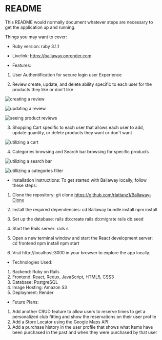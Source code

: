 # README

This README would normally document whatever steps are necessary to get the
application up and running.

Things you may want to cover:

* Ruby version: ruby 3.1.1

* Livelink: https://ballaway.onrender.com

* Features:

1. User Authentification for secure login user Experience

2.  Review create, update, and delete ability specific to each user for the products they like or don't like

![creating a review](https://github.com/rlattanz1/Ballaway-Clone/Ballaway/images/main/create_reviews.jpg?raw=true)

![updating a review](https://github.com/rlattanz1/Ballaway-Clone/blob/main/update_reviews.jpg?raw=true)

![seeing product reviews](https://github.com/rlattanz1/Ballaway-Clone/images/main/product_reviews.jpg?raw=true)

3. Shopping Cart specific to each user that allows each user to add, update quantity, or delete products they want or don't want

![utilizing a cart](https://github.com/rlattanz1/Ballaway-Clone/images/main/cart.jpg?raw=true)

4. Categories browsing and Search bar browsing for specific products

![utilizing a search bar](https://github.com/rlattanz1/Ballaway-Clone/images/main/categories.jpg?raw=true)

![utillizing a categories filter](https://github.com/rlattanz1/Ballaway-Clone/images/main/search.jpg?raw=true)

* Installation Instructions:
To get started with Ballaway locally, follow these steps:

1. Clone the repository: git clone https://github.com/rlattanz1/Ballaway-Clone

2. Install the required dependencies: cd Ballaway bundle install npm install

3. Set up the database: rails db:create rails db:migrate rails db:seed

4. Start the Rails server: rails s

5. Open a new terminal window and start the React development server: cd frontend npm install npm start

6. Visit http://localhost:3000 in your browser to explore the app locally.

* Technologies Used:
1. Backend: Ruby on Rails
2. Frontend: React, Redux, JavaScript, HTML5, CSS3
3. Database: PostgreSQL
4. Image Hosting: Amazon S3
5. Deployment: Render

* Future Plans:
1. Add another CRUD feature to allow users to reserve times to get a personalized club fitting and show the reservations on their user profile
2. Add a Store Locator using the Google Maps API
3. Add a purchase history in the user profile that shows what Items have been purchased in the past and when they were purchased by that user
